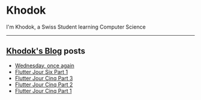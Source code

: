 # Khodok

I'm Khodok, a Swiss Student learning Computer Science

---

## [Khodok's Blog] posts

<!-- BLOG-POST-LIST:START -->
- [Wednesday, once again](https://blog.khodok.xyz/post/wednesday-once-again/)
- [Flutter Jour Six Part 1](https://blog.khodok.xyz/post/flutter-jour-six-part-1/)
- [Flutter Jour Cinq Part 3](https://blog.khodok.xyz/post/flutter-jour-cinq-part-3/)
- [Flutter Jour Cinq Part 2](https://blog.khodok.xyz/post/flutter-jour-cinq-part-2/)
- [Flutter Jour Cinq Part 1](https://blog.khodok.xyz/post/flutter-jour-cinq-part-1/)
<!-- BLOG-POST-LIST:END -->

[khodok's blog]: https://khoding.github.io/Khodirect/khoBlog "Khodok's Blog"
